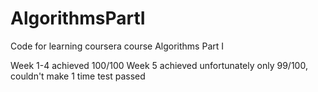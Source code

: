 # AlgorithmsPartI
Code for learning coursera course Algorithms Part I

Week 1-4 achieved 100/100
Week 5 achieved unfortunately only 99/100, couldn't make 1 time test passed
